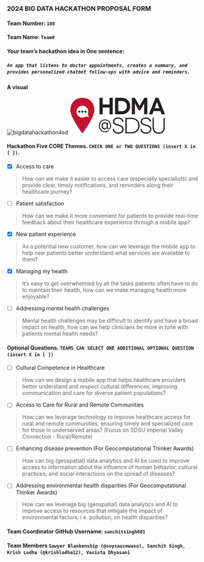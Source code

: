 ### 2024 BIG DATA HACKATHON PROPOSAL FORM

#### Team Number: `108`  

#### Team Name: `Team#`    
  
#### Your team’s hackathon idea in One sentence:
##### `An app that listens to doctor appointments, creates a summary, and provides personalized chatbot follow-ups with advice and reminders.`


#### A visual
![bigdatahackathon4sd]( https://external-content.duckduckgo.com/iu/?u=https%3A%2F%2Fquantummarketer.com%2Fwp-content%2Fuploads%2F2019%2F12%2Fchatbot.png&f=1&nofb=1&ipt=0bcc63bb24db1bd097a63927160e6942696cba7b7d91abc6bb6abfd0d5c82423&ipo=images`?raw=true "Big Data Hackathon for San Diego 2024")
<img height="10%" width="50%" alt="HDMA" src="https://github.com/BigDataForSanDiego/bigdataforsandiego.github.io/blob/main/templates/img/hdma2.png?raw=true"> 

<!--
#### Theme: Enhancing Healthcare’s Digital Front Door
#### - Digital solutions to help increase access, manage health, and improve patient satisfaction along the healthcare journey -  
-->

#### Hackathon Five CORE Themes. `CHECK ONE or TWO QUESTIONS (insert X in [ ])`.
- [X] Access to care
> How can we make it easier to access care (especially specialists) and provide clear, timely notifications, and reminders along their healthcare journey?
- [ ] Patient satisfaction
> How can we make it more convenient for patients to provide real-time feedback about their healthcare experience through a mobile app?
- [X] New patient experience
> As a potential new customer, how can we leverage the mobile app to help new patients better understand what services are available to them?
- [X] Managing my health
> It’s easy to get overwhelmed by all the tasks patients often have to do to maintain their health, how can we make managing health more enjoyable?
- [ ] Addressing mental health challenges
> Mental health challenges may be difficult to identify and have a broad impact on health, how can we help clinicians be more in tune with patients mental health needs?

#### Optional Questions. `TEAMS CAN SELECT ONE ADDITIONAL OPTIONAL QUESTION (insert X in [ ])`
- [ ] Cultural Competence in Healthcare
> How can we design a mobile app that helps healthcare providers better understand and respect cultural differences, improving communication and care for diverse patient populations?
- [ ] Access to Care for Rural and Remote Communities
> How can we leverage technology to improve healthcare access for rural and remote communities, ensuring timely and specialized care for those in underserved areas? (Focus on SDSU Imperial Valley Connection - Rural/Remote)
- [ ] Enhancing disease prevention (For Geocomputational Thinker Awards)
> How can big (geospatial) data analytics and AI be used to improve access to information about the influence of human behavior, cultural practices, and social interactions on the spread of diseases?
- [ ] Addressing environmental health disparities (For Geocomputational Thinker Awards)
> How can we leverage big (geospatial) data analytics and AI to improve access to resources that mitigate the impact of environmental factors, i.e. pollution, on health disparities?


#### Team Coordinator GitHub Username: `sanchitsingh001`

#### Team Members `Sawyer Blankenship (@soysaucewaso), Sanchit Singh, Krish Lodha (@krishlodha12), Vasista Dhyasani`
